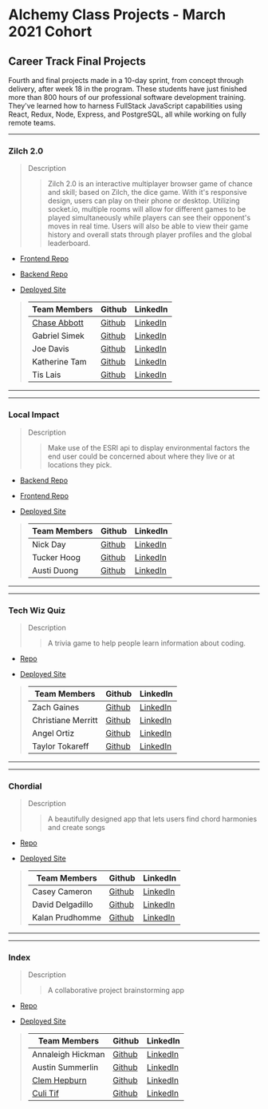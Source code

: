 # Alchemy Class Projects - March 2021 Cohort

## Career Track Final Projects

Fourth and final projects made in a 10-day sprint, from concept through delivery, after week 18 in the program.  These students have just finished more than 800 hours of our professional software development training. They've learned how to harness FullStack JavaScript capabilities using React, Redux, Node, Express, and PostgreSQL, all while working on fully remote teams.
___

### Zilch 2.0
> Description 
>> Zilch 2.0 is an interactive multiplayer browser game of chance and skill; based on Zilch, the dice game.  With it's responsive design, users can play on their phone or desktop. Utilizing socket.io, multiple rooms  will allow for different games to be played simultaneously while players can see their opponent's moves in real time. Users will also be able to view their game history and overall stats through player profiles and the global leaderboard.

* [Frontend Repo](https://github.com/etvvas/zilch-2.0-fe)
* [Backend Repo](https://github.com/etvvas/zilch-2.0-be)

* [Deployed Site](https://zilch-v2.netlify.app/)

>| Team Members  | Github  | LinkedIn  |
>|---|---|---|
>| [Chase Abbott](https://www.chasedabbott.com/) |  [Github](https://github.com/chase-abbott)  |  [LinkedIn](https://www.linkedin.com/in/chase-abbott/)   |
>| Gabriel Simek | [Github](https://github.com/gabrielsimek)   | [LinkedIn](https://www.linkedin.com/in/gabrielsimek/)  |
>| Joe Davis |  [Github](https://github.com/jdavisfsdev)  |  [LinkedIn](https://www.linkedin.com/in/joedavis-fsdev/)  |
>| Katherine Tam |  [Github](https://github.com/katherinemtam)  |  [LinkedIn](https://www.linkedin.com/in/katherinemtam/)  |
>| Tis Lais |  [Github](https://github.com/tislais)  |  [LinkedIn](https://www.linkedin.com/in/tislais/)  |

___
___

### Local Impact
> Description 
>> Make use of the ESRI api to display environmental factors the end user could be concerned about where they live or at locations they pick.

* [Backend Repo](https://github.com/AuNiTu/Backend-Impact)
* [Frontend Repo](https://github.com/AuNiTu/Local-Impact)

* [Deployed Site](https://local-impact.netlify.app/map)
 
>| Team Members  | Github  | LinkedIn  |
>|---|---|---|
>| Nick Day |  [Github](https://github.com/NickDayFSD/)  |  [LinkedIn](https://www.linkedin.com/in/nick-day-fsd/)   |
>| Tucker Hoog | [Github](https://github.com/Grahf0085)   | [LinkedIn](https://www.linkedin.com/in/tuckerhoog/)  |
>| Austi Duong |  [Github](https://github.com/austinxduong)  |  [LinkedIn](https://www.linkedin.com/in/austinxduong/)  |

___
___

### Tech Wiz Quiz
> Description 
>> A trivia game to help people learn information about coding.

* [Repo](https://github.com/techwizquiz)

* [Deployed Site](https://techwizquiz.netlify.app)

>| Team Members  | Github  | LinkedIn  |
>|---|---|---|
>| Zach Gaines |  [Github](https://github.com/ZachMGaines)  |  [LinkedIn](https://www.linkedin.com/in/zachgaines/)   |
>| Christiane Merritt | [Github](https://github.com/cmmerritt)   | [LinkedIn](https://www.linkedin.com/in/christiane-merritt/)  |
>| Angel Ortiz |  [Github](https://github.com/AngelDOrtiz)  |  [LinkedIn](https://www.linkedin.com/in/angel-ortiz/)  |
>| Taylor Tokareff |  [Github](https://github.com/taylor-tokareff)  |  [LinkedIn](www.linkedin.com/in/taylor-tokareff)  |

___
___

### Chordial
> Description 
>> A beautifully designed app that lets users find chord harmonies and create songs

* [Repo](https://github.com/Chordial-Music/Chordial-FE)

* [Deployed Site](https://chordial.netlify.app/)

>| Team Members  | Github  | LinkedIn  |
>|---|---|---|
>| Casey Cameron |  [Github](https://github.com/CaseyCameron)  |  [LinkedIn](https://www.linkedin.com/in/casey-cameron/)   |
>| David Delgadillo | [Github](https://github.com/David-Del1)   | [LinkedIn](https://www.linkedin.com/in/davidadelgadillo/)  |
>| Kalan Prudhomme |  [Github](https://github.com/prudhomk)  |  [LinkedIn](https://www.linkedin.com/in/kalanprudhomme/)  |

___
___

### Index
> Description 
>> A collaborative project brainstorming app

* [Repo](https://github.com/index-alchemy)

* [Deployed Site](https://acp-index.netlify.app/)

>| Team Members  | Github  | LinkedIn  |
>|---|---|---|
>| Annaleigh Hickman |  [Github](https://github.com/annaleighthomas)  |  [LinkedIn](https://www.linkedin.com/in/annaleighhickman/)   |
>| Austin Summerlin | [Github](https://github.com/austin-summerlin)   | [LinkedIn](https://www.linkedin.com/in/austin-summerlin/)  |
>| [Clem Hepburn](https://clem.today) |  [Github](http://github.com/clemhepburn/)  |  [LinkedIn](https://www.linkedin.com/in/clemhepburn/)  |
>| [Culi Tif](https://work.culi.page/) |  [Github](https://github.com/tif-calin)  |  [LinkedIn](https://www.linkedin.com/in/tif-calin/)  |
